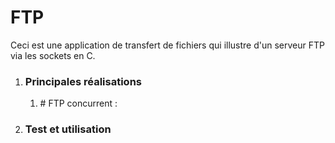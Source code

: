 # FTP
Ceci est une application de transfert de fichiers qui illustre d'un serveur FTP via les sockets en C.


<ol>
  <li><h3>Principales réalisations</h3>
    <ol>
      <li># FTP concurrent :</li>
    </ol>
  </li>
  <li><h3>Test et utilisation</h3>
  </li>
</ol>
